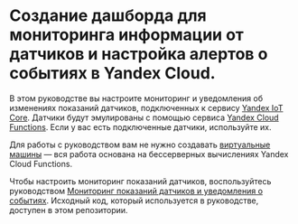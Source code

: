 # Создание дашборда для мониторинга информации от датчиков и настройка алертов о событиях в Yandex Cloud.

В этом руководстве вы настроите мониторинг и уведомления об изменениях показаний датчиков, подключенных к сервису [Yandex IoT Core](https://yandex.cloud/ru/docs/iot-core/). Датчики будут эмулированы с помощью сервиса [Yandex Cloud Functions](https://yandex.cloud/ru/docs/functions/). Если у вас есть подключенные датчики, используйте их.

Для работы с руководством вам не нужно создавать [виртуальные машины](https://yandex.cloud/ru/docs/compute/concepts/vm) — вся работа основана на бессерверных вычислениях Yandex Cloud Functions.

Чтобы настроить мониторинг показаний датчиков, воспользуйтесь руководством [Мониторинг показаний датчиков и уведомления о событиях](https://yandex.cloud/ru/docs/tutorials/iot/monitoring). Исходный код, который используется в руководстве, доступен в этом репозитории.
